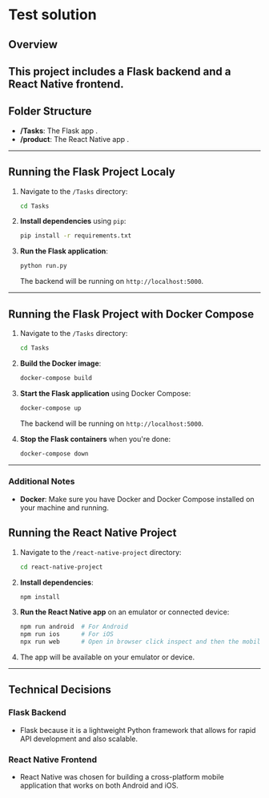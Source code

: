 # Test solution

## Overview

This project includes a **Flask backend** and a **React Native frontend**.
---

## Folder Structure

- **/Tasks**: The Flask app .
- **/product**: The React Native app .

---

## Running the Flask Project Localy

1. Navigate to the `/Tasks` directory:
    ```bash
    cd Tasks
    ```

2. **Install dependencies** using `pip`:
    ```bash
    pip install -r requirements.txt
    ```

3. **Run the Flask application**:
    ```bash
    python run.py
    ```

   The backend will be running on `http://localhost:5000`.

---

## Running the Flask Project with Docker Compose

1. Navigate to the `/Tasks` directory:
    ```bash
    cd Tasks
    ```

2. **Build the Docker image**:
    ```bash
    docker-compose build
    ```

3. **Start the Flask application** using Docker Compose:
    ```bash
    docker-compose up
    ```

   The backend will be running on `http://localhost:5000`.

4. **Stop the Flask containers** when you're done:
    ```bash
    docker-compose down
    ```

---

### Additional Notes

- **Docker**: Make sure you have Docker and Docker Compose installed on your machine and running.

## Running the React Native Project

1. Navigate to the `/react-native-project` directory:
    ```bash
    cd react-native-project
    ```

2. **Install dependencies**:
    ```bash
    npm install
    ```

3. **Run the React Native app** on an emulator or connected device:
    ```bash
    npm run android  # For Android
    npm run ios      # For iOS
    npx run web      # Open in browser click inspect and then the mobile device mode  
    ```

4. The app will be available on your emulator or device.

---

## Technical Decisions

### Flask Backend
- Flask because it is a lightweight Python framework that allows for rapid API development and also scalable.

### React Native Frontend
- React Native was chosen for building a cross-platform mobile application that works on both Android and iOS.
  
